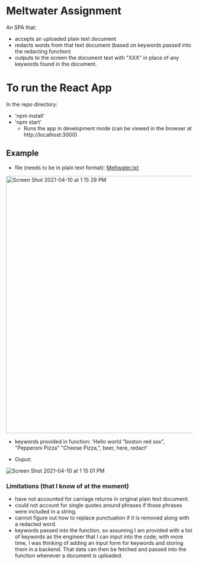 # Meltwater Assignment

An SPA that:
- accepts an uploaded plain text document
- redacts words from that text document (based on keywords passed into the redacting function)
- outputs to the screen the document text with "XXX" in place of any keywords found in the document.




# To run the React App
In the repo directory:
- 'npm install'
- 'npm start'
    - Runs the app in development mode (can be viewed in the browser at http://localhost:3000)



## Example 
- file (needs to be in plain text format):
[Meltwater.txt](https://github.com/dr-dolce14/meltwater/files/6290340/Meltwater.txt)

<img width="695" alt="Screen Shot 2021-04-10 at 1 15 29 PM" src="https://user-images.githubusercontent.com/60359533/114278679-e9e87280-99fe-11eb-92f4-b0f6b20e75e3.png">

- keywords provided in function:  'Hello world "boston red sox", "Pepperoni Pizza" "Cheese Pizza,", beer, here, redact'

- Ouput:

![Screen Shot 2021-04-10 at 1 15 01 PM](https://user-images.githubusercontent.com/60359533/114278765-49468280-99ff-11eb-8ba5-d8e0178c6493.png)




### Limitations (that I know of at the moment)
- have not accounted for carriage returns in original plain text document.
- could not account for single quotes around phrases if those phrases were included in a string.
- cannot figure out how to replace punctuation if it is removed along with a redacted word.
- keywords passed into the function, so assuming I am provided with a list of keywords as the engineer that I can input into the code; with more time, I was thinking of adding an input form for keywords and storing them in a backend. That data can then be fetched and passed into the function whenever a document is uploaded.
